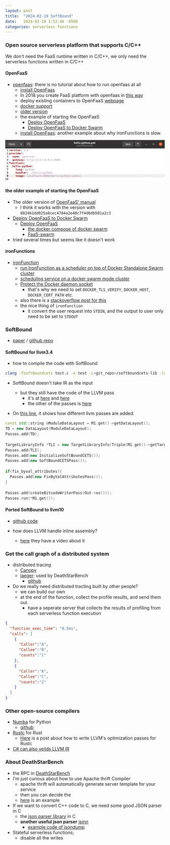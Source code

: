 ```yaml
---
layout: post
title:  "2024-02-19 SoftBound"
date:   2024-02-19 1:53:46 -0500
categories: serverless functions
---
```


### Open source serverless platform that supports C/C++
We don't need the FaaS runtime written in C/C++, we only need the serverless functions written in C/C++
#### OpenFaaS
- [openfaas](https://github.com/openfaas): there is no tutorial about how to run openfaas at all
	+ [install OpenFaas](https://gcore.com/learning/create-serverless-functions-with-openfaas/)
	+ In 2018 you create FaaS platform with openfaas in [this way](https://medium.com/@pavithra_38952/openfaas-on-docker-440541d635a2)
	+ deploy existing containers to OpenFaaS [webpage](https://www.openfaas.com/blog/porting-existing-containers-to-openfaas/)
	+ [docker support](https://docs.openfaas.com/languages/dockerfile/)
	+ [older version](https://www.digitalocean.com/community/tutorials/how-to-install-and-secure-openfaas-using-docker-swarm-on-ubuntu-16-04)
  + the example of starting the OpenFaaS
    * [Deploy OpenFaaS](https://ericstoekl.github.io/faas/deployment/swarm/#deploy-openfaas)
    * [Deploy OpenFaaS to Docker Swarm](https://ericstoekl.github.io/faas/deployment/swarm/)
  + [install OpenFaas](https://slopezza.medium.com/openfaas-installation-and-first-python-function-part-i-fa429053e8df): another example about why ironFunctions is slow.

![s1](/assets/2024-02-19/s1.webp)

#### the older example of starting the OpenFaaS
- The older version of [OpenFaaS' manual](https://ericstoekl.github.io/faas/)
	+ I think it works with the version with `802461dd025a8cec4784a2e40c7f4d0db501a2c3`
- [Deploy OpenFaaS to Docker Swarm](https://ericstoekl.github.io/faas/deployment/swarm/)
  + [Deploy OpenFaaS](https://ericstoekl.github.io/faas/deployment/swarm/#deploy-openfaas)
    * [the docker compose of docker swarm]()
	+ [FaaS-swarm](https://github.com/openfaas/faas-swarm/)
- tried several times but seems like it doesn't work


#### ironFunctions 
- [ironFunction](https://github.com/iron-io)
	+ [run IronFunction as a scheduler on top of Docker Standalone Swarm cluster](https://github.com/iron-io/functions/tree/master/docs/operating/docker-swarm)
    * [scheduling service on a docker swarm mode cluster](https://semaphoreci.com/community/tutorials/scheduling-services-on-a-docker-swarm-mode-cluster)
	+ [Protect the Docker daemon socket](https://docs.docker.com/engine/security/protect-access/)
		* that's why we need to set `DOCKER_TLS_VERIFY`, `DOCKER_HOST`, `DOCKER_CERT_PATH` etc. 
    * also there is a [stackoverflow post for this](https://stackoverflow.com/questions/38286564/docker-tls-verify-docker-host-and-docker-cert-path-on-ubuntu)
	+ the nice thing of `ironFunction`
		* it convert the user request into `STDIN`, and the output to user only need to be set to `STDOUT`

### SoftBound
- [paper](https://llvm.org/pubs/2009-06-PLDI-SoftBound.pdf) / [github repo](https://github.com/santoshn/softboundcets-34)

#### SoftBound for llvm3.4
- how to compile the code with SoftBound

```bash
clang -fsoftboundcets test.c -o test -L<git_repo>/softboundcets-lib -lm -lrt
```

- SoftBound doesn't take IR as the input
	+ but they still have the code of the LLVM pass
		* it's at [here](https://github.com/santoshn/softboundcets-34/tree/master/softboundcets-llvm-clang34/lib/Transforms/SoftBoundCETS) and [here](https://github.com/santoshn/softboundcets-34/tree/master/softboundcets-llvm-clang34/include/llvm/Transforms/SoftBoundCETS)
		* the other of the passes is [here](https://github.com/santoshn/softboundcets-34/blob/master/softboundcets-llvm-clang34/tools/softboundcets/main.cpp)

- On [this line](https://github.com/santoshn/softboundcets-34/blob/master/softboundcets-llvm-clang34/tools/softboundcets/main.cpp), it shows how different llvm passes are added.

```c++
const std::string &ModuleDataLayout = M1.get()->getDataLayout();
TD = new DataLayout(ModuleDataLayout);
Passes.add(TD);

TargetLibraryInfo *TLI = new TargetLibraryInfo(Triple(M1.get()->getTargetTriple()));
Passes.add(TLI);
Passes.add(new InitializeSoftBoundCETS());
Passes.add(new SoftBoundCETSPass());

if(fix_byval_attributes){
  Passes.add(new FixByValAttributesPass());
}

Passes.add(createBitcodeWriterPass(Out->os()));
Passes.run(*M1.get());
```

#### Ported SoftBound to llvm10
- [github code](https://github.com/zyuxuan0115/faas-cpp-test/tree/main/SoftBound-llvm10)

- how does LLVM handle inline assembly?
	* [here](https://www.youtube.com/watch?v=MeB7Dp3G2UE) they have a video about it 

### Get the call graph of a distributed system 
- distributed tracing
	+ [Canopy](https://people.mpi-sws.org/~jcmace/papers/kaldor2017canopy.pdf)
	+ [jaeger](https://www.jaegertracing.io/): used by DeathStarBench
		* [github](https://github.com/jaegertracing)
- Do we really need distributed tracting built by other people?
	+ we can build our own
    * at the end of the function, collect the profile results, and send them out.
		* have a seperate server that collects the results of profiling from each serverless function execution
	
```json
{
  "function_exec_time": "0.5ms",
  "calls": [
    {
      "Caller":"A",
      "Callee":"B",
      "counts":"1" 
    },
    {
      "Caller":"A",
      "Callee":"C",
      "counts":"2"
    } 
  ] 
}
``` 

### Other open-source compilers
- [Numba](https://numba.pydata.org/) for Python
	+ [github](https://github.com/numba/numba?tab=readme-ov-file)
- [Rustc](https://github.com/rust-lang/rust/tree/master/compiler) for Rust
	+ [Here](https://rust-lang.zulipchat.com/#narrow/stream/187780-t-compiler.2Fwg-llvm/topic/.E2.9C.94.20Running.20Custom.20LLVM.20Pass/near/320275483) is a post about how to write LLVM's optimization passes for Rustc 
- [C# can also yeilds LLVM IR](https://en.wikipedia.org/wiki/LLVM#:~:text=Originally%20implemented%20for%20C%20and,ActionScript%2C%20Ada%2C%20C%23%20for%20.)

### About DeathStarBench 
- the RPC in [DeathStarBench](https://github.com/delimitrou/DeathStarBench/blob/master/socialNetwork/gen-cpp/UniqueIdService.h#L224)
- I'm just curious about how to use Apache thrift Compiler
	* apache thrift will automatically generate server template for your service
	* then you can decide the 
	* [here](https://github.com/apache/thrift/tree/master/tutorial/cpp) is an example
- If we want to convert C++ code to C, we need some good JSON parser in C
	+ the [json parser library](https://www.json.org/json-en.html) in C
	+ <strong>another useful json parser</strong> [jsmn](https://github.com/zserge/jsmn/tree/master)
	  * [example code of jsondump](https://github.com/zserge/jsmn/blob/master/example/jsondump.c)
- Stateful serverless functions;
	+ disable all the writes
